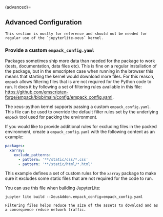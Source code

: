 (advanced)=

## Advanced Configuration

```{warning}
This section is mostly for reference and should not be needed for regular use of the `jupyterlite-xeus` kernel.
```

### Provide a custom `empack_config.yaml`

Packages sometimes ship more data than needed for the package to work (tests, documentation, data files etc). This is fine on a regular installation of the package, but in the emscripten case when running in the browser this means that starting the kernel would download more files.
For this reason, `empack` allows filtering files that is are not required for the Python code to run. It does it by following a set of filtering rules available in this file: https://github.com/emscripten-forge/empack/blob/main/config/empack_config.yaml.

The xeus-python kernel supports passing a custom `empack_config.yaml`. This file can be used to override the default filter rules set by the underlying `empack` tool used for packing the environment.

If you would like to provide additional rules for excluding files in the packed environment, create a `empack_config.yaml` with the following content as an example:

```yaml
packages:
  xarray:
    exclude_patterns:
      - pattern: '**/static/css/*.css'
      - pattern: '**/static/html/*.html'
```

This example defines a set of custom rules for the `xarray` package to make sure it excludes some static files that are not required for the code to run.

You can use this file when building JupyterLite:

```shell
jupyter lite build --XeusAddon.empack_config=empack_config.yaml
```

```{note}
Filtering files helps reduce the size of the assets to download and as a consequence reduce network traffic.
```
